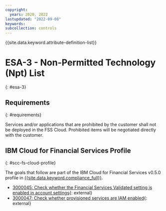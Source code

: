 ```yaml
---
copyright:
  years: 2020, 2022
lastupdated: "2022-09-08"
keywords: 
subcollection: controls
---
```


{{site.data.keyword.attribute-definition-list}}

# ESA-3 - Non-Permitted Technology (Npt) List
{: #esa-3}

## Requirements
{: #requirements}

Services and/or applications that are prohibited by the customer shall not be deployed in the FSS Cloud. Prohibited items will be negotiated directly with the customer.


## IBM Cloud for Financial Services Profile
{: #scc-fs-cloud-profile}

The goals that follow are part of the IBM Cloud for Financial Services v0.5.0 profile in [{{site.data.keyword.compliance_full}}](/docs/security-compliance?topic=security-compliance-getting-started).

- [3000045: Check whether the Financial Services Validated setting is enabled in account settings](https://cloud.ibm.com/security-compliance/goals/3000045?page=profile&profile_id=2799&profile_type=1&profile_name=IBM%20Cloud%20for%20Financial%20Services%20v0.5.0){: external}
- [3000047: Check whether provisioned services are IAM enabled](https://cloud.ibm.com/security-compliance/goals/3000047?page=profile&profile_id=2799&profile_type=1&profile_name=IBM%20Cloud%20for%20Financial%20Services%20v0.5.0){: external}

